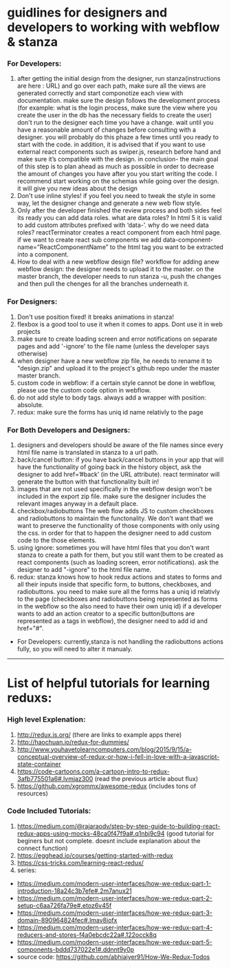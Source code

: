 # guidlines for designers and developers to working with webflow & stanza
### For Developers:
1. after getting the initial design from the designer, run stanza(instructions are here : URL) and go over each path, make sure all the views are generated correctly and start componotize each view with documentation. make sure the design follows the development process (for example: what is the login process, make sure the view where you create the user in the db has the necessary fields to create the user) don't run to the designer each time you have a change. wait until you have a reasonable amount of changes before consulting with a designer. you will probably do this phaze a few times until you ready to start with the code. in addition, it is advised that if you want to use external react components such as swiper.js, research before hand and make sure it’s compatible with the design. in conclusion- the main goal of this step is to plan ahead as much as possible in order to decrease the amount of changes you have after you you start writing the code. I recommend start working on the schemas while going over the design. it will give you new ideas about the design
2. Don't use inline styles! if you feel you need to tweak the style in some way, let the designer change and generate a new web flow style.
3. Only after the developer finished the review process and both sides feel its ready you can add data roles. what are data roles?
In html 5 it is valid to add custom attributes prefixed with ‘data-’. why do we need data roles? reactTerminator creates a react component from each html page. if we want to create react sub components we add data-component-name=”ReactComponentName” to the html tag you want to be extracted into a component.
4. How to deal with a new webflow design file? 
workflow for adding anew webflow design: 
the designer needs to upload it to the master. on the master branch, the developer needs to run stanza -u, push the changes and then pull the chenges for all the branches underneath it.

### For Designers:
1. Don't use position fixed! it breaks animations in stanza! 
2. flexbox is a good tool to use it when it comes to apps. Dont use it in web projects 
3. make sure to create loading screen and error notifications on separate pages and add '-ignore' to the file name (unless the developer says otherwise) 
4. when designer have a new webflow zip file, he needs to rename it to "design.zip" and upload it to the project's github repo under the master master branch. 
5. custom code in webflow: if a certain style cannot be done in webflow, please use the custom code option in webflow. 
6. do not add style to body tags. always add a wrapper with position: absolute. 
7. redux: make sure the forms has uniq id name relativly to the page

### For Both Developers and Designers:
1. designers and developers should be aware of the file names since every html file name is translated in stanza to a url path.
2. back/cancel button: if you have back/cancel buttons in your app that will have the functionality of going back in the history object, ask the designer to add href=’#back’ (in the URL attribute). react terminator will generate the button with that functionality built in! 
3. images that are not used specifically in the webflow design won't be included in the export zip file. make sure the designer includes the relevant images anyway in a default place. 
4. checkbox/radiobuttons The web flow adds JS to custom checkboxes and radiobuttons to maintain the functonality. We don't want that! we want to preserve the functionality of those components with only using the css. in order for that to happen the designer need to add custom code to the those elements. 
5. using ignore: sometimes you will have html files that you don't want stanza to create a path for them, but you still want them to be created as react components (such as loading screen, error notifications). ask the designer to add "-ignore" to the html file name. 
6. redux: stanza knows how to hook redux actions and states to forms and all their inputs inside that specific form, to buttons, checkboxes, and radiobuttons. you need to make sure all the forms has a uniq id relativly to the page (checkboxes and radiobuttons being represented as forms in the webflow so the also need to have their own uniq id) 
if a developer wants to add an action creator to a specific button(buttons are represented as a tags in webflow), the designer need to add id and href="#".
* For Developers: currently,stanza is not handling the radiobuttons actions fully, so you will need to alter it manualy. 

---------------------------------------------------------------------------------------------------------------------------

# List of helpful tutorials for learning reduxs:

### High level Explenation:
1. http://redux.js.org/ (there are links to example apps there)
2. http://haochuan.io/redux-for-dummies/ 
3. http://www.youhavetolearncomputers.com/blog/2015/9/15/a-conceptual-overview-of-redux-or-how-i-fell-in-love-with-a-javascript-state-container
4. https://code-cartoons.com/a-cartoon-intro-to-redux-3afb775501a6#.lvmjaz300 (read the previous article about flux)
5. https://github.com/xgrommx/awesome-redux (includes tons of resources)

### Code Included Tutorials:
1. https://medium.com/@rajaraodv/step-by-step-guide-to-building-react-redux-apps-using-mocks-48ca0f47f9a#.q1nbj9c94     (good tutorial for beginers but not complete. doesnt include explanation about the connect function)
2. https://egghead.io/courses/getting-started-with-redux
3. https://css-tricks.com/learning-react-redux/
4. series: 
- https://medium.com/modern-user-interfaces/how-we-redux-part-1-introduction-18a24c3b7efe#.2m7anux21
- https://medium.com/modern-user-interfaces/how-we-redux-part-2-setup-c6aa726fa79e#.etoz6v45f
- https://medium.com/modern-user-interfaces/how-we-redux-part-3-domain-890964824fec#.lmav8iofx
- https://medium.com/modern-user-interfaces/how-we-redux-part-4-reducers-and-stores-f4a0ebcdc22a#.122occk8q
- https://medium.com/modern-user-interfaces/how-we-redux-part-5-components-bddd737022e1#.ddnnt9y0p
- source code: https://github.com/abhiaiyer91/How-We-Redux-Todos



